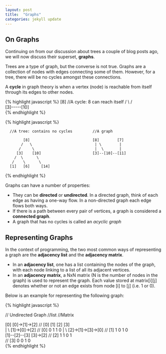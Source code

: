```yaml
---
layout: post
title:  "Graphs"
categories: jekyll update
---
```




## On Graphs ##
Continuing on from our discussion about trees a couple of blog posts ago,
we will now discuss their superset, **graphs**.

Trees are a type of graph, but the converse is not true. 
Graphs are a collection of nodes with edges connecting some of them.
However, for a tree, there will be no cycles amongst these connections.

A **cycle** in graph theory is when a vertex (node) is reachable from 
itself through its edges to other nodes. 


{% highlight javascript %}
            [8]        //A cycle: 8 can reach itself
           /   \ 
          /     \
        [3]-----[10]  
{% endhighlight %}



{% highlight javascript %}

      //A tree: contains no cycles         //A graph
                                           
            [8]                            [8]        [7]
           /   \                            | \        |
          /     \                           |  \       |
         [3]    [10]                       [3]--[10]--[11] 
        /  \      \                             
       /    \      \                           
      [1]   [6]     [14]                    
{% endhighlight %}

Graphs can have a number of properties:
* They can be **directed** or **undirected**. In a directed graph,
  think of each edge as having a one-way flow. In a non-directed
  graph each edge flows both ways.
* If there is a path between every pair of vertices, a graph
  is considered a **connected graph**. 
* A graph that has no cycles is called an *acyclic graph*

## Representing Graphs ##
In the context of programming, the two most common ways of representing a graph are
the **adjacency list** and the **adjacency matrix**.
* In an **adjacency list**, one has a list containing the nodes of the graph, with each node
linking to a list of all its adjacent vertices.
* In an **adjacency matrix**, a NxN matrix (N is the number of nodes in the graph) is used to
represent the graph. Each value stored at matrix[i][j] denotes whether or not an edge exists
from node [i] to [j] (i.e. 1 or 0). 

Below is an example for representing the following graph: 

{% highlight javascript %}
                      
  // Undirected Graph          //list                  //Matrix
                                                       
  [0]                        [0]->[1]->[2]            //    [0] [1] [2] [3]         
   | \                       [1]->[0]->[2]            // [0] 0   1   1   0
   |  \                      [2]->[1]->[3]->[0]       // [1] 1   0   1   0   
  [1]--[2]--[3]              [3]->[2]                 // [2] 1   1   0   1  
                                                      // [3] 0   0   1   0    
{% endhighlight %}
